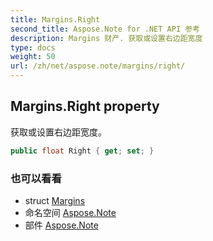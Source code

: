 ```yaml
---
title: Margins.Right
second_title: Aspose.Note for .NET API 参考
description: Margins 财产. 获取或设置右边距宽度
type: docs
weight: 50
url: /zh/net/aspose.note/margins/right/
---
```

## Margins.Right property

获取或设置右边距宽度。

```csharp
public float Right { get; set; }
```

### 也可以看看

* struct [Margins](../)
* 命名空间 [Aspose.Note](../../margins/)
* 部件 [Aspose.Note](../../../)


